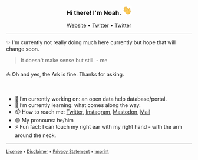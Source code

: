 <h3 id="top header" align="center">Hi there! I'm Noah. <img width="25" height="25" src="https://raw.githubusercontent.com/noahwagner/noahwagner/master/assets/hi.gif" alt="Hi GIF"></h3>
<p align="center">
	<a href="https://www.noahwagner.de">Website</a>
	•
	<a href="https://twitter.com/noahwag">Twitter</a>
	•
	<a href="https://twitter.com/noahwag">Twitter</a>
</p>

---

<p id="content">
	✨ I'm currently not really doing much here currently but hope that will change soon.
	<blockquote>It doesn't make sense but still. - me</blockquote>
	⛵️ Oh and yes, the Ark is fine. Thanks for asking.
</p>

<br>

<ul id="facts">
	<li>🔭 I’m currently working on: an open data help database/portal.</li>
	<li>🌱 I’m currently learning: what comes along the way.</li>
	<li>📫 How to reach me: <a href="https://twitter.com/noahwag">Twitter</a>, <a href="https://www.instagram.com/noah.wagner">Instagram</a>, <a href="https://mastodon.social/@noahwagner">Mastodon</a>, <a href="mailto:hello@noahwagner.de">Mail</a></li>
	<li>😄 My pronouns: he/him</li>
	<li>⚡️ Fun fact: I can touch my right ear with my right hand - with the arm around the neck.</li>
</ul>

---

<p id="footer" style="font-size: smaller;">
	<a href="https://raw.githubusercontent.com/noahwagner/noahwagner/master/assets/LICENSE">License</a>
	•
	<a href="https://smdl.io/b1">Disclaimer</a>
	•
	<a href="https://www.noahwagner.de/legal/privacy.html">Privacy Statement</a>
	•
	<a href="https://www.noahwagner.de/legal/imprint.html">Imprint</a>
</p>


<!--
	**noahwagner/noahwagner** is a ✨ _special_ ✨ repository because its `README.md` (this file) appears on your GitHub profile.

	Here are some ideas to get you started:

	- 🔭 I’m currently working on ...
	- 🌱 I’m currently learning ...
	- 👯 I’m looking to collaborate on ...
	- 🤔 I’m looking for help with ...
	- 💬 Ask me about ...
	- 📫 How to reach me: ...
	- 😄 Pronouns: ...
	- ⚡ Fun fact: ...
-->
